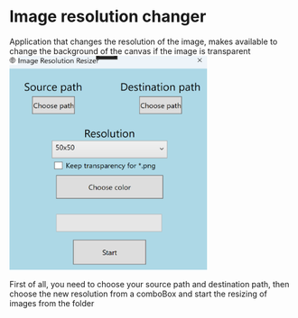 # Image resolution changer
 Application that changes the resolution of the image, makes available to change the background of the canvas if the image is transparent
 <img src="./UI.png" width="350" height="380" horizontalAligment="center"/>
 
 
 First of all, you need to choose your source path and destination path, then choose the new resolution from a comboBox and start the resizing of images from the folder
